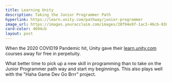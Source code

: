 ```yaml
---
title: Learning Unity
description: Taking the Junior Programmer Path
hyperlink: https://learn.unity.com/pathway/junior-programmer
image_url: https://images.youracclaim.com/images/28f94e97-1ac3-46cb-9384-e9c44f95758d/00-Junior_Programmer-Pathway.png
card-color: 4694cb
layout: post
---
```

When the 2020 COVID19 Pandemic hit, Unity gave their [learn.unity.com](https://learn.unity.com) courses away for free in perpetuity.

What better time to pick up a new skill in programming than to take on the Junior Programmer path way and start my beginnings. This also plays well
with the "Haha Game Dev Go Brrr" project.